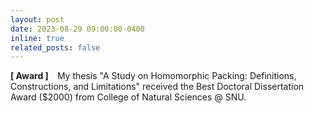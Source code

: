 ```yaml
---
layout: post
date: 2023-08-29 09:00:00-0400
inline: true
related_posts: false
---
```


**[ Award ]** My thesis "A Study on Homomorphic Packing: Definitions, Constructions, and Limitations" received the Best Doctoral Dissertation Award (\$2000) from College of Natural Sciences @ SNU. 